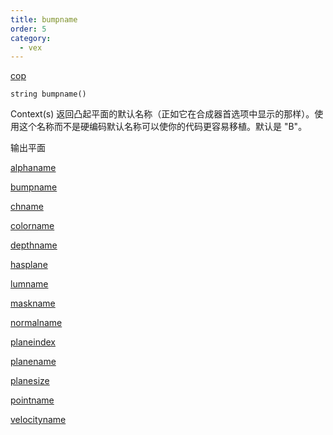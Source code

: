 ```yaml
---
title: bumpname
order: 5
category:
  - vex
---
```


[cop](../contexts/cop.html)

`string bumpname()`

Context(s) 返回凸起平面的默认名称（正如它在合成器首选项中显示的那样）。使用这个名称而不是硬编码默认名称可以使你的代码更容易移植。默认是 "B"。

输出平面

[alphaname](alphaname.html)

[bumpname](bumpname.html)

[chname](chname.html)

[colorname](colorname.html)

[depthname](depthname.html)

[hasplane](hasplane.html)

[lumname](lumname.html)

[maskname](maskname.html)

[normalname](normalname.html)

[planeindex](planeindex.html)

[planename](planename.html)

[planesize](planesize.html)

[pointname](pointname.html)

[velocityname](velocityname.html)
